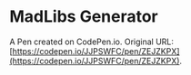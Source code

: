 # MadLibs Generator

A Pen created on CodePen.io. Original URL: [https://codepen.io/JJPSWFC/pen/ZEJZKPX](https://codepen.io/JJPSWFC/pen/ZEJZKPX).


